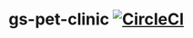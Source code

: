 # gs-pet-clinic [![CircleCI](https://circleci.com/gh/GeekStartup/gs-pet-clinic.svg?style=svg)](https://circleci.com/gh/GeekStartup/gs-pet-clinic)
